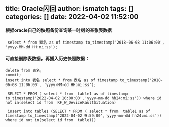 title: Oracle闪回
author: ismatch
tags: []
categories: []
date: 2022-04-02 11:52:00
---

#### 根据oracle自己的快照备份查询某一时刻的某张表数据

```
 select * from 表名 as of timestamp to_timestamp('2018-06-08 11:06:00', 'yyyy-MM-dd HH:mi:ss');
 ```

#### 可直接删除表数据，再插入历史快照数据：

```
delete from 表名;
commit;
insert into 表名 select * from 表名 as of timestamp to_timestamp('2018-06-08 11:06:00', 'yyyy-MM-dd HH:mi:ss');
```


```
 SELECT * FROM ( select * from  table1 as of timestamp to_timestamp('2022-04-02 10:00:00','yyyy-mm-dd hh24:mi:ss')) where id not in(select id from  RF_W_DeviceFaultSituation)
 
 insert into table1 (SELECT * FROM ( select * from  table1 as of timestamp to_timestamp('2022-04-02 9:59:00','yyyy-mm-dd hh24:mi:ss')) where id not in(select id from  table1))
```